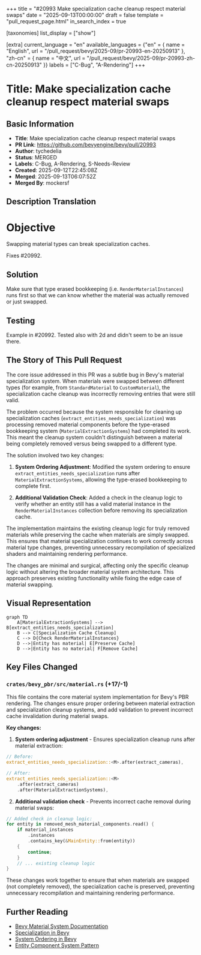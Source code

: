 +++
title = "#20993 Make specialization cache cleanup respect material swaps"
date = "2025-09-13T00:00:00"
draft = false
template = "pull_request_page.html"
in_search_index = true

[taxonomies]
list_display = ["show"]

[extra]
current_language = "en"
available_languages = {"en" = { name = "English", url = "/pull_request/bevy/2025-09/pr-20993-en-20250913" }, "zh-cn" = { name = "中文", url = "/pull_request/bevy/2025-09/pr-20993-zh-cn-20250913" }}
labels = ["C-Bug", "A-Rendering"]
+++

# Title: Make specialization cache cleanup respect material swaps

## Basic Information
- **Title**: Make specialization cache cleanup respect material swaps
- **PR Link**: https://github.com/bevyengine/bevy/pull/20993
- **Author**: tychedelia
- **Status**: MERGED
- **Labels**: C-Bug, A-Rendering, S-Needs-Review
- **Created**: 2025-09-12T22:45:08Z
- **Merged**: 2025-09-13T06:07:52Z
- **Merged By**: mockersf

## Description Translation
# Objective

Swapping material types can break specialization caches.

Fixes #20992.

## Solution

Make sure that type erased bookkeeping (i.e. `RenderMaterialInstances`) runs first so that we can know whether the material was actually removed or just swapped.

## Testing

Example in #20992. Tested also with 2d and didn't seem to be an issue there.

## The Story of This Pull Request

The core issue addressed in this PR was a subtle bug in Bevy's material specialization system. When materials were swapped between different types (for example, from `StandardMaterial` to `CustomMaterial`), the specialization cache cleanup was incorrectly removing entries that were still valid.

The problem occurred because the system responsible for cleaning up specialization caches (`extract_entities_needs_specialization`) was processing removed material components before the type-erased bookkeeping system (`MaterialExtractionSystems`) had completed its work. This meant the cleanup system couldn't distinguish between a material being completely removed versus being swapped to a different type.

The solution involved two key changes:

1. **System Ordering Adjustment**: Modified the system ordering to ensure `extract_entities_needs_specialization` runs after `MaterialExtractionSystems`, allowing the type-erased bookkeeping to complete first.

2. **Additional Validation Check**: Added a check in the cleanup logic to verify whether an entity still has a valid material instance in the `RenderMaterialInstances` collection before removing its specialization cache.

The implementation maintains the existing cleanup logic for truly removed materials while preserving the cache when materials are simply swapped. This ensures that material specialization continues to work correctly across material type changes, preventing unnecessary recompilation of specialized shaders and maintaining rendering performance.

The changes are minimal and surgical, affecting only the specific cleanup logic without altering the broader material system architecture. This approach preserves existing functionality while fixing the edge case of material swapping.

## Visual Representation

```mermaid
graph TD
    A[MaterialExtractionSystems] --> B[extract_entities_needs_specialization]
    B --> C[Specialization Cache Cleanup]
    C --> D{Check RenderMaterialInstances}
    D -->|Entity has material| E[Preserve Cache]
    D -->|Entity has no material| F[Remove Cache]
```

## Key Files Changed

### `crates/bevy_pbr/src/material.rs` (+17/-1)

This file contains the core material system implementation for Bevy's PBR rendering. The changes ensure proper ordering between material extraction and specialization cleanup systems, and add validation to prevent incorrect cache invalidation during material swaps.

**Key changes:**

1. **System ordering adjustment** - Ensures specialization cleanup runs after material extraction:
```rust
// Before:
extract_entities_needs_specialization::<M>.after(extract_cameras),

// After:
extract_entities_needs_specialization::<M>
    .after(extract_cameras)
    .after(MaterialExtractionSystems),
```

2. **Additional validation check** - Prevents incorrect cache removal during material swaps:
```rust
// Added check in cleanup logic:
for entity in removed_mesh_material_components.read() {
    if material_instances
        .instances
        .contains_key(&MainEntity::from(entity))
    {
        continue;
    }
    // ... existing cleanup logic
}
```

These changes work together to ensure that when materials are swapped (not completely removed), the specialization cache is preserved, preventing unnecessary recompilation and maintaining rendering performance.

## Further Reading

- [Bevy Material System Documentation](https://bevyengine.org/learn/books/introduction/3d-rendering/concepts/materials)
- [Specialization in Bevy](https://bevyengine.org/learn/books/introduction/3d-rendering/concepts/specialization)
- [System Ordering in Bevy](https://bevyengine.org/learn/books/introduction/programming/system-order)
- [Entity Component System Pattern](https://en.wikipedia.org/wiki/Entity_component_system)